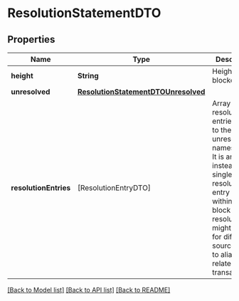 # ResolutionStatementDTO

## Properties
Name | Type | Description | Notes
------------ | ------------- | ------------- | -------------
**height** | **String** | Height of the blockchain. | 
**unresolved** | [**ResolutionStatementDTOUnresolved**](ResolutionStatementDTOUnresolved.md) |  | 
**resolutionEntries** | [ResolutionEntryDTO] | Array of resolution entries linked to the unresolved namespaceId. It is an array instead of a single resolution entry since within one block the resolution might change for different sources due to alias related transactions.  | 

[[Back to Model list]](../README.md#documentation-for-models) [[Back to API list]](../README.md#documentation-for-api-endpoints) [[Back to README]](../README.md)


